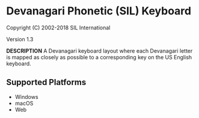 # Devanagari Phonetic (SIL) Keyboard

Copyright (C) 2002-2018 SIL International

Version 1.3

__DESCRIPTION__
A Devanagari keyboard layout where each Devanagari letter is mapped as closely as possible to a corresponding key on the US English keyboard.


## Supported Platforms
 * Windows
 * macOS
 * Web
